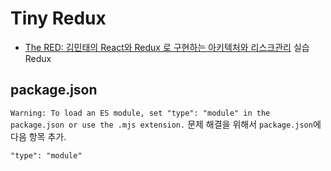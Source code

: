 # Tiny Redux

* [The RED: 김민태의 React와 Redux 로 구현하는 아키텍처와 리스크관리](https://fastcampus.co.kr/dev_red_kmt) 실습 Redux

## package.json
`Warning: To load an ES module, set "type": "module" in the package.json or use the .mjs extension.` 문제 해결을 위해서 `package.json`에 다음 항목 추가.

```
"type": "module"
```
